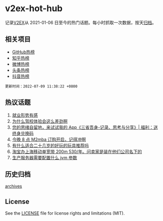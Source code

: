 # v2ex-hot-hub

 记录[V2EX](https://www.v2ex.com/)从 2021-01-06 日至今的热门话题。每小时抓取一次数据，按天[归档](archives)。
 
 ## 相关项目

- [GitHub热榜](https://github.com/snaildev/github-hot-hub)
- [知乎热榜](https://github.com/snaildev/zhihu-hot-hub)
- [微博热榜](https://github.com/snaildev/weibo-hot-hub)
- [头条热榜](https://github.com/snaildev/toutiao-hot-hub)
- [抖音热榜](https://github.com/snaildev/douyin-hot-hub)


 `更新时间：2022-07-09 11:38:22 +0800`

## 热议话题

1. [就业形势有感](https://www.v2ex.com/t/864914)
1. [为什么驾校体验会这么差劲啊](https://www.v2ex.com/t/864942)
1. [您的思绪自留地，来试试我的 App《三省吾身-记录、思考与分享》| 福利：送终身兑换码](https://www.v2ex.com/t/864895)
1. [今晚 8 点 M2mba 订购开启，记得冲啊](https://www.v2ex.com/t/864920)
1. [有什么适合二十几岁的好玩的玩具推荐吗](https://www.v2ex.com/t/864924)
1. [淘宝办上海移动单宽带 200m 530/年。问卖家是装在他们公司名下的](https://www.v2ex.com/t/864913)
1. [生产服务器需要配置什么 jvm 参数](https://www.v2ex.com/t/864904)

## 历史归档

[archives](archives)

## License

See the [LICENSE](LICENSE) file for license rights and limitations (MIT).
